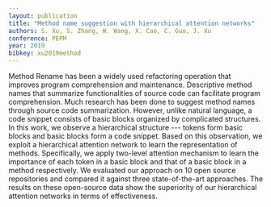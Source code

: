 ```yaml
---
layout: publication
title: "Method name suggestion with hierarchical attention networks"
authors: S. Xu, S. Zhang, W. Wang, X. Cao, C. Guo, J. Xu
conference: PEPM
year: 2019
bibkey: xu2019method
---
```

Method Rename has been a widely used refactoring operation that improves program comprehension and maintenance. Descriptive method names that summarize functionalities of source code can facilitate program comprehension. Much research has been done to suggest method names through source code summarization. However, unlike natural language, a code snippet consists of basic blocks organized by complicated structures. In this work, we observe a hierarchical structure --- tokens form basic blocks and basic blocks form a code snippet. Based on this observation, we exploit a hierarchical attention network to learn the representation of methods. Specifically, we apply two-level attention mechanism to learn the importance of each token in a basic block and that of a basic block in a method respectively. We evaluated our approach on 10 open source repositories and compared it against three state-of-the-art approaches. The results on these open-source data show the superiority of our hierarchical attention networks in terms of effectiveness.
